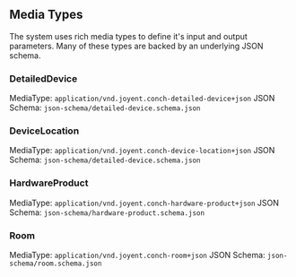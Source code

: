 ## Media Types
The system uses rich media types to define it's input and output parameters.
Many of these types are backed by an underlying JSON schema.

### DetailedDevice
MediaType: `application/vnd.joyent.conch-detailed-device+json`
JSON Schema: `json-schema/detailed-device.schema.json`

### DeviceLocation
MediaType: `application/vnd.joyent.conch-device-location+json`
JSON Schema: `json-schema/detailed-device.schema.json`

### HardwareProduct
MediaType: `application/vnd.joyent.conch-hardware-product+json`
JSON Schema: `json-schema/hardware-product.schema.json`

### Room
MediaType: `application/vnd.joyent.conch-room+json`
JSON Schema: `json-schema/room.schema.json`



